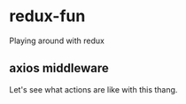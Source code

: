 # redux-fun
Playing around with redux

## axios middleware
Let's see what actions are like with this thang.
